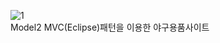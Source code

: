 ![1](https://github.com/user-attachments/assets/a1643de7-ce16-40f0-befc-03ffba4f1a4f)
<br>Model2 MVC(Eclipse)패턴을 이용한 야구용품사이트
